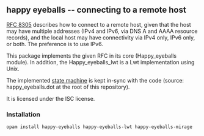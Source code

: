 ## happy eyeballs -- connecting to a remote host

[RFC 8305](https://datatracker.ietf.org/doc/html/rfc8305) describes how to
connect to a remote host, given that the host may have multiple addresses (IPv4
and IPv6, via DNS A and AAAA resource records), and the local host may have
connectivity via IPv4 only, IPv6 only, or both. The preference is to use IPv6.

This package implements the given RFC in its core (Happy_eyeballs module).
In addition, the Happy_eyeballs_lwt is a Lwt implementation using Unix.

The implemented [state machine](https://data.robur.coop/happy_eyeballs.pdf) is
kept in-sync with the code (source: happy_eyeballs.dot at the root of this
repository).

It is licensed under the ISC license.

### Installation

`opam install happy-eyeballs happy-eyeballs-lwt happy-eyeballs-mirage`
